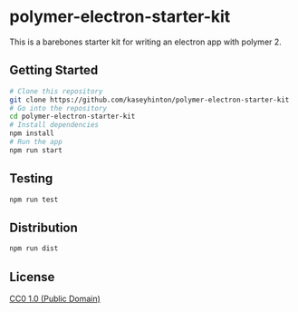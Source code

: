 # polymer-electron-starter-kit

This is a barebones starter kit for writing an electron app with polymer 2.

## Getting Started

```bash
# Clone this repository
git clone https://github.com/kaseyhinton/polymer-electron-starter-kit
# Go into the repository
cd polymer-electron-starter-kit
# Install dependencies
npm install
# Run the app
npm run start
```

## Testing

```bash
npm run test
```

## Distribution

```bash
npm run dist
```

## License

[CC0 1.0 (Public Domain)](LICENSE.md)
